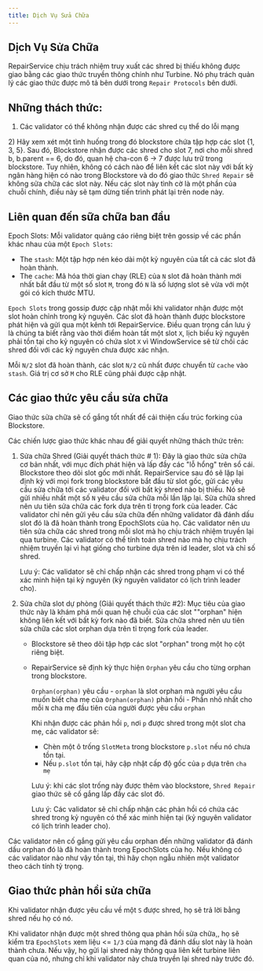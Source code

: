 ```yaml
---
title: Dịch Vụ Sửa Chữa
---
```


## Dịch Vụ Sửa Chữa

RepairService chịu trách nhiệm truy xuất các shred bị thiếu không được giao bằng các giao thức truyền thông chính như Turbine. Nó phụ trách quản lý các giao thức được mô tả bên dưới trong `Repair Protocols` bên dưới.

## Những thách thức:

1. Các validator có thể không nhận được các shred cụ thể do lỗi mạng

2\) Hãy xem xét một tình huống trong đó blockstore chứa tập hợp các slot {1, 3, 5}. Sau đó, Blockstore nhận được các shred cho slot 7, nơi cho mỗi shred b, b.parent == 6, do đó, quan hệ cha-con 6 -&gt; 7 được lưu trữ trong blockstore. Tuy nhiên, không có cách nào để liên kết các slot này với bất kỳ ngân hàng hiện có nào trong Blockstore và do đó giao thức `Shred Repair` sẽ không sửa chữa các slot này. Nếu các slot này tình cờ là một phần của chuỗi chính, điều này sẽ tạm dừng tiến trình phát lại trên node này.

## Liên quan đến sữa chữa ban đầu

Epoch Slots: Mỗi validator quảng cáo riêng biệt trên gossip về các phần khác nhau của một `Epoch Slots`:

- The `stash`: Một tập hợp nén kéo dài một kỷ nguyên của tất cả các slot đã hoàn thành.
- The `cache`: Mã hóa thời gian chạy (RLE) của `N` slot đã hoàn thành mới nhất bắt đầu từ một số slot `M`, trong đó `N` là số lượng slot sẽ vừa với một gói có kích thước MTU.

`Epoch Slots` trong gossip được cập nhật mỗi khi validator nhận được một slot hoàn chỉnh trong kỷ nguyên. Các slot đã hoàn thành được blockstore phát hiện và gửi qua một kênh tới RepairService. Điều quan trọng cần lưu ý là chúng ta biết rằng vào thời điểm hoàn tất một slot `X`, lịch biểu kỷ nguyên phải tồn tại cho kỷ nguyên có chứa slot `X` vì WindowService sẽ từ chối các shred đối với các kỷ nguyên chưa được xác nhận.

Mỗi `N/2` slot đã hoàn thành, các slot `N/2` cũ nhất được chuyển từ `cache` vào `stash`. Giá trị cơ sở `M` cho RLE cũng phải được cập nhật.

## Các giao thức yêu cầu sửa chữa

Giao thức sửa chữa sẽ cố gắng tốt nhất để cải thiện cấu trúc forking của Blockstore.

Các chiến lược giao thức khác nhau để giải quyết những thách thức trên:

1. Sửa chữa Shred \(Giải quyết thách thức \# 1\): Đây là giao thức sửa chữa cơ bản nhất, với mục đích phát hiện và lấp đầy các "lỗ hổng" trên sổ cái. Blockstore theo dõi slot gốc mới nhất. RepairService sau đó sẽ lặp lại định kỳ với mọi fork trong blockstore bắt đầu từ slot gốc, gửi các yêu cầu sửa chữa tới các validator đối với bất kỳ shred nào bị thiếu. Nó sẽ gửi nhiều nhất một số `N` yêu cầu sửa chữa mỗi lần lặp lại. Sửa chữa shred nên ưu tiên sửa chữa các fork dựa trên tỉ trọng fork của leader. Các validator chỉ nên gửi yêu cầu sửa chữa đến những validator đã đánh dấu slot đó là đã hoàn thành trong EpochSlots của họ. Các validator nên ưu tiên sửa chữa các shred trong mỗi slot mà họ chịu trách nhiệm truyền lại qua turbine. Các validator có thể tính toán shred nào mà họ chịu trách nhiệm truyền lại vì hạt giống cho turbine dựa trên id leader, slot và chỉ số shred.

   Lưu ý: Các validator sẽ chỉ chấp nhận các shred trong phạm vi có thể xác minh hiện tại kỷ nguyên \(kỷ nguyên validator có lịch trình leader cho\).

2. Sửa chữa slot dự phòng \(Giải quyết thách thức \#2\): Mục tiêu của giao thức này là khám phá mối quan hệ chuỗi của các slot ""orphan" hiện không liên kết với bất kỳ fork nào đã biết. Sửa chữa shred nên ưu tiên sửa chữa các slot orphan dựa trên tỉ trọng fork của leader.

   - Blockstore sẽ theo dõi tập hợp các slot "orphan" trong một họ cột riêng biệt.
   - RepairService sẽ định kỳ thực hiện `Orphan` yêu cầu cho từng orphan trong blockstore.

     `Orphan(orphan)` yêu cầu - `orphan` là slot orphan mà người yêu cầu muốn biết cha mẹ của `Orphan(orphan)` phản hồi - Phần nhỏ nhất cho mỗi `N` cha mẹ đầu tiên của người được yêu cầu `orphan`

     Khi nhận được các phản hồi `p`, nơi `p` được shred trong một slot cha mẹ, các validator sẽ:

     - Chèn một ô trống `SlotMeta` trong blockstore `p.slot` nếu nó chưa tồn tại.
     - Nếu `p.slot` tồn tại, hãy cập nhật cấp độ gốc của `p` dựa trên `cha mẹ`

     Lưu ý: khi các slot trống này được thêm vào blockstore, `Shred Repair` giao thức sẽ cố gắng lấp đầy các slot đó.

     Lưu ý: Các validator sẽ chỉ chấp nhận các phản hồi có chứa các shred trong kỷ nguyên có thể xác minh hiện tại \(kỷ nguyên validator có lịch trình leader cho\).

Các validator nên cố gắng gửi yêu cầu orphan đến những validator đã đánh dấu orphan đó là đã hoàn thành trong EpochSlots của họ. Nếu không có các validator nào như vậy tồn tại, thì hãy chọn ngẫu nhiên một validator theo cách tính tỷ trọng.

## Giao thức phản hồi sửa chữa

Khi validator nhận được yêu cầu về một `S` được shred, họ sẽ trả lời bằng shred nếu họ có nó.

Khi validator nhận được một shred thông qua phản hồi sửa chữa,, họ sẽ kiểm tra `EpochSlots` </code> xem liệu <= `1/3` của mạng đã đánh dấu slot này là hoàn thành chưa. Nếu vậy, họ gửi lại shred này thông qua liên kết turbine liên quan của nó, nhưng chỉ khi validator này chưa truyền lại shred này trước đó.
